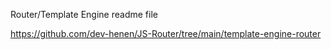 Router/Template Engine readme file

https://github.com/dev-henen/JS-Router/tree/main/template-engine-router